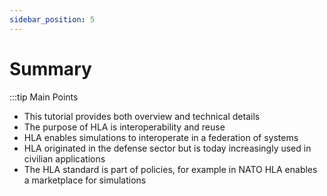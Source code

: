 ```yaml
---
sidebar_position: 5
---
```


# Summary

:::tip Main Points

- This tutorial provides both overview and technical details
- The purpose of HLA is interoperability and reuse
- HLA enables simulations to interoperate in a federation of systems
- HLA originated in the defense sector but is today increasingly used in civilian applications
- The HLA standard is part of policies, for example in NATO HLA enables a marketplace for simulations